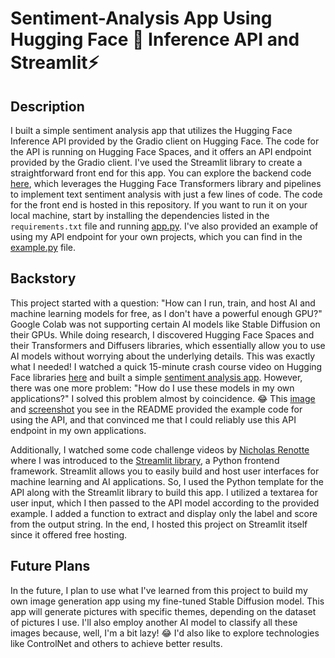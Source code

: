 # Sentiment-Analysis App Using Hugging Face 🤗 Inference API and Streamlit⚡️

## Description
I built a simple sentiment analysis app that utilizes the Hugging Face Inference API provided by the Gradio client on Hugging Face. The code for the API is running on Hugging Face Spaces, and it offers an API endpoint provided by the Gradio client. I've used the Streamlit library to create a straightforward front end for this app. You can explore the backend code [here](https://huggingface.co/spaces/internettrashh/sentiment_analysis/tree/main), which leverages the Hugging Face Transformers library and pipelines to implement text sentiment analysis with just a few lines of code. The code for the front end is hosted in this repository. If you want to run it on your local machine, start by installing the dependencies listed in the `requirements.txt` file and running [app.py](https://github.com/internettrashh/sentiment-analysis/blob/main/app.py). I've also provided an example of using my API endpoint for your own projects, which you can find in the [example.py](https://github.com/internettrashh/sentiment-analysis/blob/main/example.py) file.

## Backstory
This project started with a question: "How can I run, train, and host AI and machine learning models for free, as I don't have a powerful enough GPU?" Google Colab was not supporting certain AI models like Stable Diffusion on their GPUs. While doing research, I discovered Hugging Face Spaces and their Transformers and Diffusers libraries, which essentially allow you to use AI models without worrying about the underlying details. This was exactly what I needed! I watched a quick 15-minute crash course video on Hugging Face libraries [here](https://www.youtube.com/watch?v=QEaBAZQCtwE&t=53s) and built a simple [sentiment analysis app](https://huggingface.co/spaces/internettrashh/sentiment_analysis). However, there was one more problem: "How do I use these models in my own applications?" I solved this problem almost by coincidence. 😂 This [image](https://github.com/internettrashh/sentiment-analysis/blob/6702de87df1aa3d383ac36d66275b43d7c33a04c/screenshots/imageedit_2_9716364892.png) and [screenshot](https://github.com/internettrashh/sentiment-analysis/blob/6702de87df1aa3d383ac36d66275b43d7c33a04c/screenshots/Screenshot%202023-10-29%20at%204.28.44%20PM.png) you see in the README provided the example code for using the API, and that convinced me that I could reliably use this API endpoint in my own applications. 

Additionally, I watched some code challenge videos by [Nicholas Renotte](https://www.youtube.com/watch?v=Ebb4gUI2IpQ) where I was introduced to the [Streamlit library](https://docs.streamlit.io/), a Python frontend framework. Streamlit allows you to easily build and host user interfaces for machine learning and AI applications. So, I used the Python template for the API along with the Streamlit library to build this app. I utilized a textarea for user input, which I then passed to the API model according to the provided example. I added a function to extract and display only the label and score from the output string. In the end, I hosted this project on Streamlit itself since it offered free hosting.

## Future Plans
In the future, I plan to use what I've learned from this project to build my own image generation app using my fine-tuned Stable Diffusion model. This app will generate pictures with specific themes, depending on the dataset of pictures I use. I'll also employ another AI model to classify all these images because, well, I'm a bit lazy! 😂 I'd also like to explore technologies like ControlNet and others to achieve better results.


